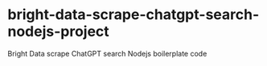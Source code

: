 # bright-data-scrape-chatgpt-search-nodejs-project
Bright Data scrape ChatGPT search Nodejs boilerplate code
